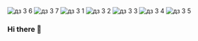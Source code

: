 ![дз 3 6](https://user-images.githubusercontent.com/90043274/132140404-9708b493-d0e6-4431-9517-b0920ef13958.png)
![дз 3 7](https://user-images.githubusercontent.com/90043274/132140405-3b7a13d6-358a-42c3-992a-2db17e54314d.png)
![дз 3 1 ](https://user-images.githubusercontent.com/90043274/132140406-0d8314f8-a07f-4d27-b1ff-0c21fb01687f.png)
![дз 3 2](https://user-images.githubusercontent.com/90043274/132140408-1336e0fc-e703-406f-b56c-b618de5277a7.png)
![дз 3 3](https://user-images.githubusercontent.com/90043274/132140409-906daad9-6f1e-441c-8104-68f8bcdfc1c3.png)
![дз 3 4](https://user-images.githubusercontent.com/90043274/132140411-d6aae619-4d0f-47a2-a6f2-4f544758c18a.png)
![дз 3 5](https://user-images.githubusercontent.com/90043274/132140412-39220392-7d13-43b0-bbf1-3a0d1968d555.png)
### Hi there 👋

<!--
**ddggff/ddggff** is a ✨ _special_ ✨ repository because its `README.md` (this file) appears on your GitHub profile.

Here are some ideas to get you started:

- 🔭 I’m currently working on ...
- 🌱 I’m currently learning ...
- 👯 I’m looking to collaborate on ...
- 🤔 I’m looking for help with ...
- 💬 Ask me about ...
- 📫 How to reach me: ...
- 😄 Pronouns: ...
- ⚡ Fun fact: ...
-->
